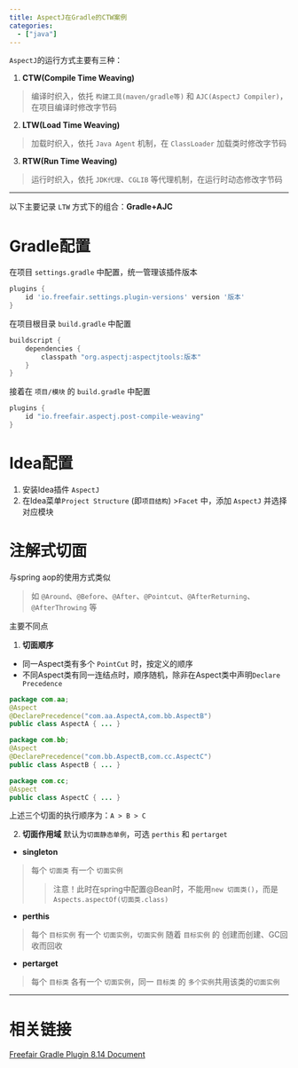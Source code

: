 ```yaml
---
title: AspectJ在Gradle的CTW案例
categories:
  - ["java"]
---
```

`AspectJ`的运行方式主要有三种：  
1. **CTW(Compile Time Weaving)**
  > 编译时织入，依托 `构建工具(maven/gradle等)` 和 `AJC(AspectJ Compiler)`，在项目编译时修改字节码
2. **LTW(Load Time Weaving)**
  > 加载时织入，依托 `Java Agent` 机制，在 `ClassLoader` 加载类时修改字节码
3. **RTW(Run Time Weaving)**
  > 运行时织入，依托 `JDK代理`、`CGLIB` 等代理机制，在运行时动态修改字节码

---
以下主要记录 `LTW` 方式下的组合：**Gradle+AJC** 

# Gradle配置
在项目 `settings.gradle` 中配置，统一管理该插件版本
```groovy
plugins {
    id 'io.freefair.settings.plugin-versions' version '版本'
}
```

在项目根目录 `build.gradle` 中配置
```groovy
buildscript {
    dependencies {
        classpath "org.aspectj:aspectjtools:版本"
    }
}
```
接着在 `项目/模块` 的 `build.gradle` 中配置
```groovy
plugins {
    id "io.freefair.aspectj.post-compile-weaving"
}
```
# Idea配置
1. 安装Idea插件 `AspectJ`
2. 在Idea菜单`Project Structure` (即`项目结构`) >`Facet` 中，添加 `AspectJ` 并选择对应模块  

# 注解式切面

与spring aop的使用方式类似
> 如 `@Around`、`@Before`、`@After`、`@Pointcut`、`@AfterReturning`、`@AfterThrowing` 等

主要不同点

1. **切面顺序**
- 同一Aspect类有多个 `PointCut` 时，按定义的顺序  
- 不同Aspect类有同一连结点时，顺序随机，除非在Aspect类中声明`Declare Precedence`
```java
package com.aa;
@Aspect
@DeclarePrecedence("com.aa.AspectA,com.bb.AspectB")
public class AspectA { ... }

package com.bb;
@Aspect
@DeclarePrecedence("com.bb.AspectB,com.cc.AspectC")
public class AspectB { ... }

package com.cc;
@Aspect
public class AspectC { ... }
```
上述三个切面的执行顺序为：`A > B > C`

2. **切面作用域**
默认为`切面静态单例`，可选 `perthis` 和 `pertarget`
- **singleton**
> 每个 `切面类` 有一个 `切面实例`
>>注意！此时在spring中配置@Bean时，不能用`new 切面类()`，而是 `Aspects.aspectOf(切面类.class)`
- **perthis**
> 每个 `目标实例` 有一个 `切面实例`，`切面实例` 随着 `目标实例` 的 创建而创建、GC回收而回收
- **pertarget**
> 每个 `目标类` 各有一个 `切面实例`，同一 `目标类` 的 `多个实例`共用该类的`切面实例`
---

# 相关链接
[Freefair Gradle Plugin 8.14 Document](https://docs.freefair.io/gradle-plugins/8.14/reference/#_aspectj "Freefair Gradle Plugin 8.14 Document")
